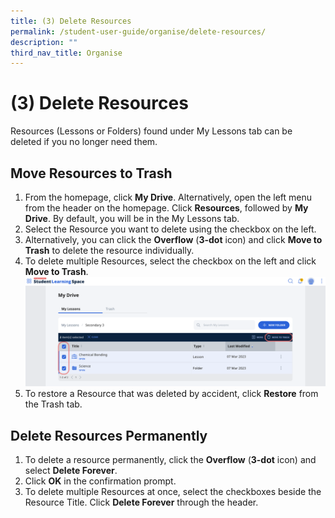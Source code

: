 ```yaml
---
title: (3) Delete Resources
permalink: /student-user-guide/organise/delete-resources/
description: ""
third_nav_title: Organise
---
```

<h1>(3) Delete Resources</h1>
<p>Resources (Lessons or Folders) found under My Lessons tab can be deleted if you no longer need them.</p>
		
<h2>Move Resources to Trash</h2>
<ol>
  <li>From the homepage, click <strong>My Drive</strong>. Alternatively, open the left menu from the header on the homepage. Click <strong>Resources</strong>, followed by <strong>My Drive</strong>. By default, you will be in the My Lessons tab.</li>
  <li>Select the Resource you want to delete using the checkbox on the left.</li>
  <li>Alternatively, you can click the <strong>Overflow</strong> (<strong>3-dot</strong> icon) and click <strong>Move to Trash</strong> to delete the resource individually.</li>
  <li>To delete multiple Resources, select the checkbox on the left and click <strong>Move to Trash</strong>.</li>
<img src="/images/1Student/O-MoveToTrash.png">
  <li>To restore a Resource that was deleted by accident, click <strong>Restore</strong> from the Trash tab.</li>
</ol>

<h2>Delete Resources Permanently</h2>

<ol>
  <li>To delete a resource permanently, click the <strong>Overflow</strong> (<strong>3-dot</strong> icon) and select <strong>Delete Forever</strong>.</li>
  <li>Click <strong>OK</strong> in the confirmation prompt.</li>
  <li>To delete multiple Resources at once, select the checkboxes beside the Resource Title. Click <strong>Delete Forever</strong> through the header.</li>
</ol>